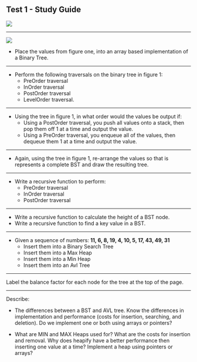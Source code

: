 ## Test 1 - Study Guide

![](https://cl.ly/pf4H/Image%202018-02-20%20at%2012.00.05%20PM.png)

---
![](http://cs.mwsu.edu/~griffin/images/one.png)
- Place the values from figure one, into an array based implementation of a Binary Tree.

---

- Perform the following traversals on the binary tree in figure 1:
    - PreOrder traversal
    - InOrder traversal
    - PostOrder traversal
    - LevelOrder traversal.

---

- Using the tree in figure 1, in what order would the values be output if:
    - Using a PostOrder traversal, you push all values onto a stack, then pop them off 1 at a time and output the value.
    - Using a PreOrder traversal, you enqueue all of the values, then dequeue them 1 at a time and output the value.

---

- Again, using the tree in figure 1, re-arrange the values so that is represents a complete BST and draw the resulting tree.

---

- Write a recursive function to perform:
    - PreOrder traversal
    - InOrder traversal
    - PostOrder traversal

---

- Write a recursive function to calculate the height of a BST node.
- Write a recursive function to find a key value in a BST.

---

- Given a sequence of numbers: **11, 6, 8, 19, 4, 10, 5, 17, 43, 49, 31**
    - Insert them into a Binary Search Tree
    - Insert them into a Max Heap
    - Insert them into a Min Heap
    - Insert them into an Avl Tree

---

Label the balance factor for each node for the tree at the top of the page.

---

Describe:

- The differences between a BST and AVL tree. Know the differences in implementation and performance (costs for insertion, searching, and deletion). Do we implement one or both using arrays or pointers?

- What are MIN and MAX Heaps used for? What are the costs for insertion and removal. Why does heapify have a better performance then inserting one value at a time? Implement a heap using pointers or arrays?
    

